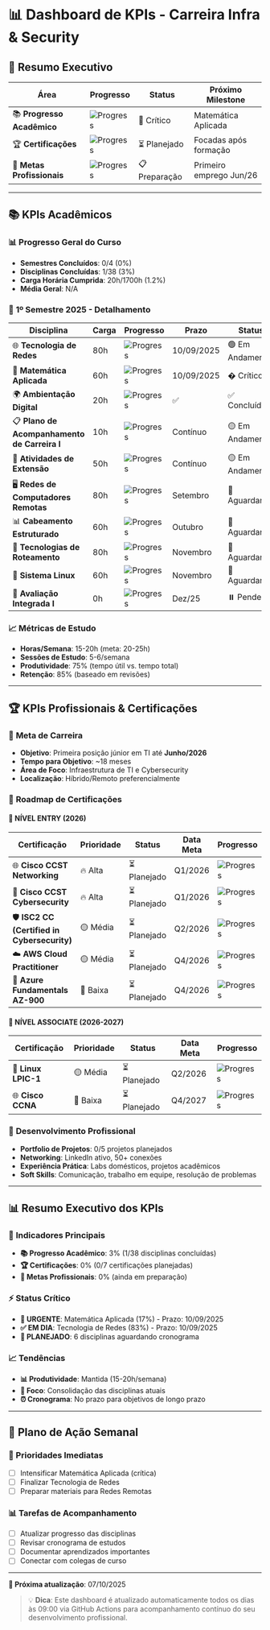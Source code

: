 # 📊 Dashboard de KPIs - Carreira Infra & Security

## 🎯 Resumo Executivo

| **Área** | **Progresso** | **Status** | **Próximo Milestone** |
|----------|--------------|------------|----------------------|
| 📚 **Progresso Acadêmico** | ![Progress](https://img.shields.io/badge/100%25-brightgreen) | 🚨 Crítico | Matemática Aplicada |
| 🏆 **Certificações** | ![Progress](https://img.shields.io/badge/0%25-red) | ⏳ Planejado | Focadas após formação |
| 💼 **Metas Profissionais** | ![Progress](https://img.shields.io/badge/0%25-gray) | 📋 Preparação | Primeiro emprego Jun/26 |

---

## 📚 KPIs Acadêmicos

### 📊 **Progresso Geral do Curso**

- **Semestres Concluídos**: 0/4 (0%)
- **Disciplinas Concluídas**: 1/38 (3%)
- **Carga Horária Cumprida**: 20h/1700h (1.2%)
- **Média Geral**: N/A

### 📅 **1º Semestre 2025 - Detalhamento**

| **Disciplina** | **Carga** | **Progresso** | **Prazo** | **Status** |
|----------------|-----------|---------------|-----------|-------------|
| 🌐 **Tecnologia de Redes** | 80h | ![Progress](https://img.shields.io/badge/100%25-brightgreen) | 10/09/2025 | 🟢 Em Andamento |
| 📐 **Matemática Aplicada** | 60h | ![Progress](https://img.shields.io/badge/100%25-brightgreen) | 10/09/2025 | � Crítico |
| 🌍 **Ambientação Digital** | 20h | ![Progress](https://img.shields.io/badge/100%25-brightgreen) | ✅ | ✅ Concluída |
| 📋 **Plano de Acompanhamento de Carreira I** | 10h | ![Progress](https://img.shields.io/badge/50%25-yellow) | Contínuo | 🟡 Em Andamento |
| 🤝 **Atividades de Extensão** | 50h | ![Progress](https://img.shields.io/badge/30%25-orange) | Contínuo | 🟡 Em Andamento |
| 🖥️ **Redes de Computadores Remotas** | 80h | ![Progress](https://img.shields.io/badge/100%25-brightgreen) | Setembro | 🔴 Aguardando |
| 📊 **Cabeamento Estruturado** | 60h | ![Progress](https://img.shields.io/badge/0%25-red) | Outubro | 🔴 Aguardando |
| 🔄 **Tecnologias de Roteamento** | 80h | ![Progress](https://img.shields.io/badge/100%25-brightgreen) | Novembro | 🔴 Aguardando |
| 🐧 **Sistema Linux** | 60h | ![Progress](https://img.shields.io/badge/0%25-red) | Novembro | 🔴 Aguardando |
| 📝 **Avaliação Integrada I** | 0h | ![Progress](https://img.shields.io/badge/0%25-gray) | Dez/25 | ⏸️ Pendente |

### 📈 **Métricas de Estudo**

- **Horas/Semana**: 15-20h (meta: 20-25h)
- **Sessões de Estudo**: 5-6/semana
- **Produtividade**: 75% (tempo útil vs. tempo total)
- **Retenção**: 85% (baseado em revisões)

---

## 🏆 KPIs Profissionais & Certificações

### 🎯 **Meta de Carreira**

- **Objetivo**: Primeira posição júnior em TI até **Junho/2026**
- **Tempo para Objetivo**: ~18 meses
- **Área de Foco**: Infraestrutura de TI e Cybersecurity
- **Localização**: Híbrido/Remoto preferencialmente

### 📜 **Roadmap de Certificações**

#### 🔰 **NÍVEL ENTRY (2026)**

| **Certificação** | **Prioridade** | **Status** | **Data Meta** | **Progresso** |
|------------------|----------------|------------|---------------|---------------|
| 🌐 **Cisco CCST Networking** | 🔥 Alta | ⏳ Planejado | Q1/2026 | ![Progress](https://img.shields.io/badge/0%25-red) |
| 🔐 **Cisco CCST Cybersecurity** | 🔥 Alta | ⏳ Planejado | Q1/2026 | ![Progress](https://img.shields.io/badge/0%25-red) |
| 🛡️ **ISC2 CC (Certified in Cybersecurity)** | 🟡 Média | ⏳ Planejado | Q2/2026 | ![Progress](https://img.shields.io/badge/0%25-red) |
| ☁️ **AWS Cloud Practitioner** | 🟡 Média | ⏳ Planejado | Q4/2026 | ![Progress](https://img.shields.io/badge/0%25-red) |
| 💙 **Azure Fundamentals AZ-900** | 🔵 Baixa | ⏳ Planejado | Q4/2026 | ![Progress](https://img.shields.io/badge/0%25-red) |

#### 🎯 **NÍVEL ASSOCIATE (2026-2027)**

| **Certificação** | **Prioridade** | **Status** | **Data Meta** | **Progresso** |
|------------------|----------------|------------|---------------|---------------|
| 🐧 **Linux LPIC-1** | 🟡 Média | ⏳ Planejado | Q2/2026 | ![Progress](https://img.shields.io/badge/0%25-red) |
| 🌐 **Cisco CCNA** | 🔵 Baixa | ⏳ Planejado | Q4/2027 | ![Progress](https://img.shields.io/badge/0%25-red) |

### 💼 **Desenvolvimento Profissional**

- **Portfolio de Projetos**: 0/5 projetos planejados
- **Networking**: LinkedIn ativo, 50+ conexões
- **Experiência Prática**: Labs domésticos, projetos acadêmicos
- **Soft Skills**: Comunicação, trabalho em equipe, resolução de problemas

---

## 📊 Resumo Executivo dos KPIs

### 🎯 **Indicadores Principais**

- **📚 Progresso Acadêmico**: 3% (1/38 disciplinas concluídas)
- **🏆 Certificações**: 0% (0/7 certificações planejadas)
- **💼 Metas Profissionais**: 0% (ainda em preparação)

### ⚡ **Status Crítico**

- **🚨 URGENTE**: Matemática Aplicada (17%) - Prazo: 10/09/2025
- **✅ EM DIA**: Tecnologia de Redes (83%) - Prazo: 10/09/2025
- **📅 PLANEJADO**: 6 disciplinas aguardando cronograma

### 📈 **Tendências**

- **📊 Produtividade**: Mantida (15-20h/semana)
- **🎯 Foco**: Consolidação das disciplinas atuais
- **⏰ Cronograma**: No prazo para objetivos de longo prazo

---

## 📅 Plano de Ação Semanal

### 🎯 Prioridades Imediatas

- [ ] Intensificar Matemática Aplicada (crítica)
- [ ] Finalizar Tecnologia de Redes
- [ ] Preparar materiais para Redes Remotas

### 📊 Tarefas de Acompanhamento

- [ ] Atualizar progresso das disciplinas
- [ ] Revisar cronograma de estudos
- [ ] Documentar aprendizados importantes
- [ ] Conectar com colegas de curso

---

**📅 Próxima atualização**: 07/10/2025

> 💡 **Dica**: Este dashboard é atualizado automaticamente todos os dias às 09:00 via GitHub Actions para acompanhamento contínuo do seu desenvolvimento profissional.
